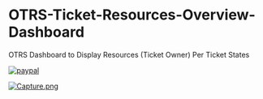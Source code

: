 # OTRS-Ticket-Resources-Overview-Dashboard
OTRS Dashboard to Display Resources (Ticket Owner) Per Ticket States

[![paypal](https://www.paypalobjects.com/en_US/i/btn/btn_donateCC_LG.gif)](https://paypal.me/MohdAzfar?locale.x=en_US)    


[![Capture.png](https://i.postimg.cc/gkhGn08m/Capture.png)](https://postimg.cc/gnGC7mgT)  

